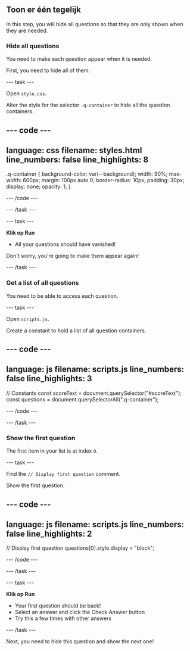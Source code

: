 ## Toon er één tegelijk

In this step, you will hide all questions so that they are only shown when they are needed.

### Hide all questions

You need to make each question appear when it is needed.

First, you need to hide all of them.

\--- task ---

Open `style.css`.

Alter the style for the selector `.q-container` to hide all the question containers.

## --- code ---

language: css
filename: styles.html
line_numbers: false
line_highlights: 8
-------------------------------------------------------

.q-container {
background-color: var(--background);
width: 90%;
max-width: 600px;
margin: 100px auto 0;
border-radius: 10px;
padding: 30px;
display: none;
opacity: 1;
}

\--- /code ---

\--- /task ---

\--- task ---

**Klik op Run**

- All your questions should have vanished!

Don't worry, you're going to make them appear again!

\--- /task ---

### Get a list of all questions

You need to be able to access each question.

\--- task ---

Open `scripts.js`.

Create a constant to hold a list of all question containers.

## --- code ---

language: js
filename: scripts.js
line_numbers: false
line_highlights: 3
-------------------------------------------------------

// Constants
const scoreText = document.querySelector("#scoreText");
const questions = document.querySelectorAll(".q-container");

\--- /code ---

\--- /task ---

### Show the first question

The first item in your list is at index `0`.

\--- task ---

Find the `// Display first question` comment.

Show the first question.

## --- code ---

language: js
filename: scripts.js
line_numbers: false
line_highlights: 2
-------------------------------------------------------

// Display first question
questions[0].style.display = "block";

\--- /code ---

\--- /task ---

\--- task ---

**Klik op Run**

- Your first question should be back!
- Select an answer and click the Check Answer button
- Try this a few times with other answers

\--- /task ---

Next, you need to hide this question and show the next one!
